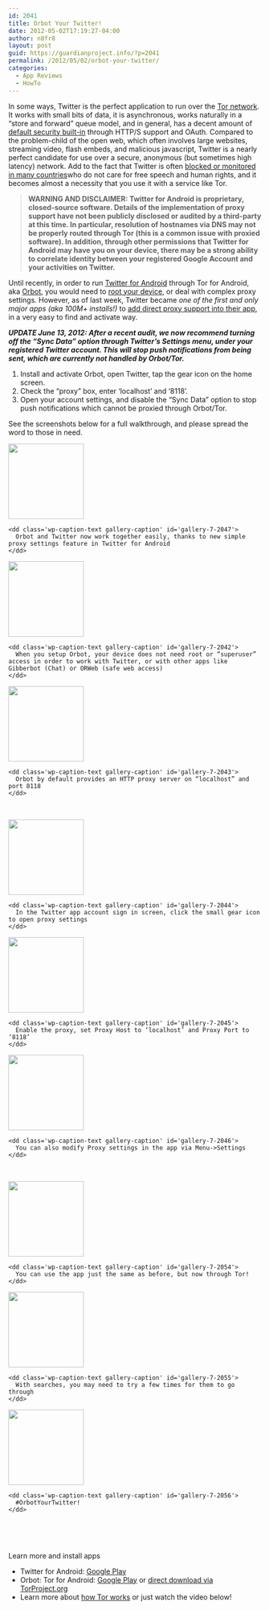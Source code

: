 ```yaml
---
id: 2041
title: Orbot Your Twitter!
date: 2012-05-02T17:19:27-04:00
author: n8fr8
layout: post
guid: https://guardianproject.info/?p=2041
permalink: /2012/05/02/orbot-your-twitter/
categories:
  - App Reviews
  - HowTo
---
```

In some ways, Twitter is the perfect application to run over the [Tor network](https://torproject.org). It works with small bits of data, it is asynchronous, works naturally in a “store and forward” queue model, and in general, has a decent amount of [default security built-in](http://twitter.com/about/security) through HTTP/S support and OAuth. Compared to the problem-child of the open web, which often involves large websites, streaming video, flash embeds, and malicious javascript, Twitter is a nearly perfect candidate for use over a secure, anonymous (but sometimes high latency) network. Add to the fact that Twitter is often [blocked or monitored in many countries](http://en.wikipedia.org/wiki/List_of_websites_blocked_in_the_People's_Republic_of_China)who do not care for free speech and human rights, and it becomes almost a necessity that you use it with a service like Tor.

> **WARNING AND DISCLAIMER: Twitter for Android is proprietary, closed-source software. Details of the implementation of proxy support have not been publicly disclosed or audited by a third-party at this time. In particular, resolution of hostnames via DNS may not be properly routed through Tor (this is a common issue with proxied software). In addition, through other permissions that Twitter for Android may have you on your device, there may be a strong ability to correlate identity between your registered Google Account and your activities on Twitter.**

Until recently, in order to run [Twitter for Android](https://play.google.com/store/apps/details?id=com.twitter.android&hl=en) through Tor for Android, aka [Orbot](https://guardianproject.info/apps/orbot/), you would need to [root your device](http://shortfuse.org/?page_id=2), or deal with complex proxy settings. However, as of last week, Twitter became _one of the first and only major apps (aka 100M+ installs!)_ to [add direct proxy support into their app](http://twitter.com/#!/moxie/status/195622774348324864), in a very easy to find and activate way.

_**UPDATE June 13, 2012: After a recent audit, we now recommend turning off the “Sync Data” option through Twitter’s Settings menu, under your registered Twitter account. This will stop push notifications from being sent, which are currently not handled by Orbot/Tor.**_

  1. Install and activate Orbot, open Twitter, tap the gear icon on the home screen.
  2. Check the “proxy” box, enter ‘localhost’ and ‘8118’.
  3. Open your account settings, and disable the “Sync Data” option to stop push notifications which cannot be proxied through Orbot/Tor.

See the screenshots below for a full walkthrough, and please spread the word to those in need.

<div id='gallery-7' class='gallery galleryid-2041 gallery-columns-3 gallery-size-thumbnail'>
  <dl class='gallery-item'>
    <dt class='gallery-icon portrait'>
      <a href='https://guardianproject.info/wp-content/uploads/2012/05/device-2012-05-02-165201.png'><img width="150" height="150" src="https://guardianproject.info/wp-content/uploads/2012/05/device-2012-05-02-165201-150x150.png" class="attachment-thumbnail size-thumbnail" alt="" aria-describedby="gallery-7-2047" /></a>
    </dt>
    
    <dd class='wp-caption-text gallery-caption' id='gallery-7-2047'>
      Orbot and Twitter now work together easily, thanks to new simple proxy settings feature in Twitter for Android
    </dd>
  </dl>
  
  <dl class='gallery-item'>
    <dt class='gallery-icon portrait'>
      <a href='https://guardianproject.info/wp-content/uploads/2012/05/device-2012-05-02-164620.png'><img width="150" height="150" src="https://guardianproject.info/wp-content/uploads/2012/05/device-2012-05-02-164620-150x150.png" class="attachment-thumbnail size-thumbnail" alt="" aria-describedby="gallery-7-2042" /></a>
    </dt>
    
    <dd class='wp-caption-text gallery-caption' id='gallery-7-2042'>
      When you setup Orbot, your device does not need root or “superuser” access in order to work with Twitter, or with other apps like Gibberbot (Chat) or ORWeb (safe web access)
    </dd>
  </dl>
  
  <dl class='gallery-item'>
    <dt class='gallery-icon portrait'>
      <a href='https://guardianproject.info/wp-content/uploads/2012/05/device-2012-05-02-164656.png'><img width="150" height="150" src="https://guardianproject.info/wp-content/uploads/2012/05/device-2012-05-02-164656-150x150.png" class="attachment-thumbnail size-thumbnail" alt="" aria-describedby="gallery-7-2043" /></a>
    </dt>
    
    <dd class='wp-caption-text gallery-caption' id='gallery-7-2043'>
      Orbot by default provides an HTTP proxy server on “localhost” and port 8118
    </dd>
  </dl>
  
  <br style="clear: both" />
  
  <dl class='gallery-item'>
    <dt class='gallery-icon portrait'>
      <a href='https://guardianproject.info/wp-content/uploads/2012/05/device-2012-05-02-164743.png'><img width="150" height="150" src="https://guardianproject.info/wp-content/uploads/2012/05/device-2012-05-02-164743-150x150.png" class="attachment-thumbnail size-thumbnail" alt="" aria-describedby="gallery-7-2044" /></a>
    </dt>
    
    <dd class='wp-caption-text gallery-caption' id='gallery-7-2044'>
      In the Twitter app account sign in screen, click the small gear icon to open proxy settings
    </dd>
  </dl>
  
  <dl class='gallery-item'>
    <dt class='gallery-icon portrait'>
      <a href='https://guardianproject.info/wp-content/uploads/2012/05/device-2012-05-02-164753.png'><img width="150" height="150" src="https://guardianproject.info/wp-content/uploads/2012/05/device-2012-05-02-164753-150x150.png" class="attachment-thumbnail size-thumbnail" alt="" aria-describedby="gallery-7-2045" /></a>
    </dt>
    
    <dd class='wp-caption-text gallery-caption' id='gallery-7-2045'>
      Enable the proxy, set Proxy Host to ‘localhost’ and Proxy Port to ‘8118’
    </dd>
  </dl>
  
  <dl class='gallery-item'>
    <dt class='gallery-icon portrait'>
      <a href='https://guardianproject.info/wp-content/uploads/2012/05/device-2012-05-02-164807.png'><img width="150" height="150" src="https://guardianproject.info/wp-content/uploads/2012/05/device-2012-05-02-164807-150x150.png" class="attachment-thumbnail size-thumbnail" alt="" aria-describedby="gallery-7-2046" /></a>
    </dt>
    
    <dd class='wp-caption-text gallery-caption' id='gallery-7-2046'>
      You can also modify Proxy settings in the app via Menu->Settings
    </dd>
  </dl>
  
  <br style="clear: both" />
  
  <dl class='gallery-item'>
    <dt class='gallery-icon portrait'>
      <a href='https://guardianproject.info/wp-content/uploads/2012/05/device-2012-05-02-170011.png'><img width="150" height="150" src="https://guardianproject.info/wp-content/uploads/2012/05/device-2012-05-02-170011-150x150.png" class="attachment-thumbnail size-thumbnail" alt="" aria-describedby="gallery-7-2054" /></a>
    </dt>
    
    <dd class='wp-caption-text gallery-caption' id='gallery-7-2054'>
      You can use the app just the same as before, but now through Tor!
    </dd>
  </dl>
  
  <dl class='gallery-item'>
    <dt class='gallery-icon portrait'>
      <a href='https://guardianproject.info/wp-content/uploads/2012/05/device-2012-05-02-170043.png'><img width="150" height="150" src="https://guardianproject.info/wp-content/uploads/2012/05/device-2012-05-02-170043-150x150.png" class="attachment-thumbnail size-thumbnail" alt="" aria-describedby="gallery-7-2055" /></a>
    </dt>
    
    <dd class='wp-caption-text gallery-caption' id='gallery-7-2055'>
      With searches, you may need to try a few times for them to go through
    </dd>
  </dl>
  
  <dl class='gallery-item'>
    <dt class='gallery-icon portrait'>
      <a href='https://guardianproject.info/wp-content/uploads/2012/05/device-2012-05-02-170118.png'><img width="150" height="150" src="https://guardianproject.info/wp-content/uploads/2012/05/device-2012-05-02-170118-150x150.png" class="attachment-thumbnail size-thumbnail" alt="" aria-describedby="gallery-7-2056" /></a>
    </dt>
    
    <dd class='wp-caption-text gallery-caption' id='gallery-7-2056'>
      #OrbotYourTwitter!
    </dd>
  </dl>
  
  <br style="clear: both" />
</div>

 

Learn more and install apps

  * Twitter for Android: [Google Play](https://play.google.com/store/apps/details?id=com.twitter.android&hl=en)
  * Orbot: Tor for Android: [Google Play](https://play.google.com/store/apps/details?id=org.torproject.android&) or [direct download via TorProject.org](https://www.torproject.org/docs/android.html.en)
  * Learn more about [how Tor works](https://www.torproject.org/about/overview.html.en) or just watch the video below!